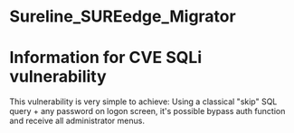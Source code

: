 # Sureline_SUREedge_Migrator
# Information for CVE SQLi vulnerability
This vulnerability is very simple to achieve:
Using a classical "skip" SQL query + any password on logon screen, it's possible bypass auth function and receive all administrator menus.
